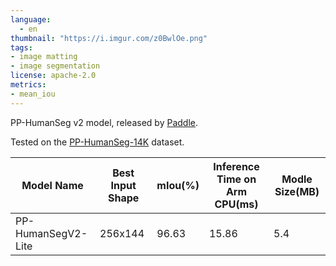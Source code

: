 ```yaml
---
language:
  - en
thumbnail: "https://i.imgur.com/z0BwlOe.png"
tags:
- image matting
- image segmentation
license: apache-2.0
metrics:
- mean_iou
---
```

PP-HumanSeg v2 model, released by [Paddle](https://github.com/PaddlePaddle/PaddleSeg/tree/release/2.6/contrib/PP-HumanSeg).

Tested on the [PP-HumanSeg-14K](https://github.com/PaddlePaddle/PaddleSeg/blob/release/2.6/contrib/PP-HumanSeg/paper.md) dataset.

| Model Name | Best Input Shape | mIou(%) | Inference Time on Arm CPU(ms) | Modle Size(MB) |
| --- | --- | --- | ---| --- |
| PP-HumanSegV2-Lite | 256x144 | 96.63 | 15.86 | 5.4 |